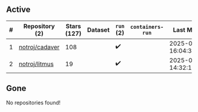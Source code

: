 ## Active
| # | Repository (2) | Stars (127) | Dataset | `run` (2) | `containers-run` | Last Modified |
| --- | --- | --- | --- | --- | --- | --- |
| 1 | [notroj/cadaver](https://github.com/notroj/cadaver) | 108 |  | :heavy_check_mark: |  | 2025-03-16 16:04:30+00:00 |
| 2 | [notroj/litmus](https://github.com/notroj/litmus) | 19 |  | :heavy_check_mark: |  | 2025-06-30 14:32:14+00:00 |

## Gone
No repositories found!
